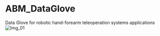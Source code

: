 # ABM_DataGlove
Data Glove for robotic hand-forearm teleoperation systems applications
![Img_01](https://user-images.githubusercontent.com/40874336/209825956-cbc0a02c-0bbd-4dc4-a866-9568b9d1c524.jpg)
